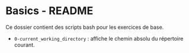 # Basics - README

Ce dossier contient des scripts bash pour les exercices de base.

- `0-current_working_directory` : affiche le chemin absolu du répertoire courant.


